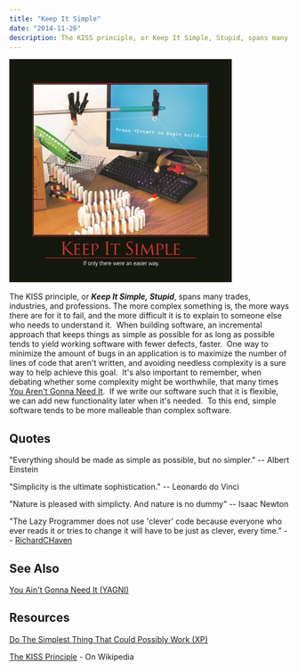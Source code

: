 ```yaml
---
title: "Keep It Simple"
date: "2014-11-26"
description: The KISS principle, or Keep It Simple, Stupid, spans many trades, industries, and professions.
---
```


![Keep-It-Simple-Jan-2013](images/keep-it-simple-400x400.jpg)

The KISS principle, or _**Keep It Simple, Stupid**_, spans many trades, industries, and professions. The more complex something is, the more ways there are for it to fail, and the more difficult it is to explain to someone else who needs to understand it.  When building software, an incremental approach that keeps things as simple as possible for as long as possible tends to yield working software with fewer defects, faster.  One way to minimize the amount of bugs in an application is to maximize the number of lines of code that aren't written, and avoiding needless complexity is a sure way to help achieve this goal.  It's also important to remember, when debating whether some complexity might be worthwhile, that many times [You Aren't Gonna Need It](/principles/yagni).  If we write our software such that it is flexible, we can add new functionality later when it's needed.  To this end, simple software tends to be more malleable than complex software.

## Quotes

"Everything should be made as simple as possible, but no simpler." -- Albert Einstein

"Simplicity is the ultimate sophistication." -- Leonardo do Vinci

"Nature is pleased with simplicty. And nature is no dummy" -- Isaac Newton

"The Lazy Programmer does not use 'clever' code because everyone who ever reads it or tries to change it will have to be just as clever, every time." -- [RichardCHaven](http://c2.com/cgi/wiki?DoSimpleThings)

## See Also

[You Ain't Gonna Need It (YAGNI)](/principles/yagni)

## Resources

[Do The Simplest Thing That Could Possibly Work (XP)](http://c2.com/xp/DoTheSimplestThingThatCouldPossiblyWork.html)

[The KISS Principle](http://en.wikipedia.org/wiki/KISS_principle) - On Wikipedia
